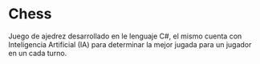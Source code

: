 # Chess
Juego de ajedrez desarrollado en le lenguaje C#, el mismo cuenta con Inteligencia Artificial (IA) para determinar la mejor jugada para un jugador en un cada turno.
